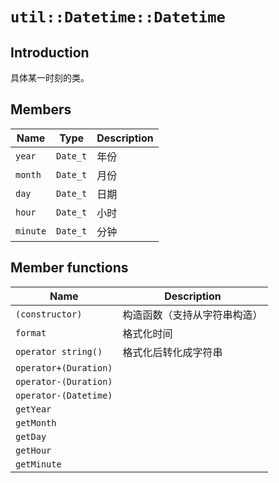 # `util::Datetime::Datetime`

## Introduction

具体某一时刻的类。

## Members

Name|Type|Description
--|--|--
`year`|`Date_t`|年份
`month`|`Date_t`|月份
`day`|`Date_t`|日期
`hour`|`Date_t`|小时
`minute`|`Date_t`|分钟

## Member functions

Name|Description
--|--
`(constructor)`|构造函数（支持从字符串构造）
`format`|格式化时间
`operator string()`|格式化后转化成字符串
`operator+(Duration)`|
`operator-(Duration)`|
`operator-(Datetime)`|
`getYear`|
`getMonth`|
`getDay`|
`getHour`|
`getMinute`|
